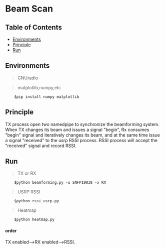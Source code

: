 # Beam Scan





## Table of Contents

- [Environments](#environments)  
- [Principle](#principle) 
- [Run](#run)
## Environments
> GNUradio

> matplotlib,numpy,etc

~~~
    $pip install numpy matplotlib
~~~


## Principle

TX process open two namedpipe to synchronize the beamforming system.
When TX changes its beam and issues a signal "begin", Rx consumes "begin" signal and iteratively changes its beam, and at the same time issue a signal "received" to the usrp RSSI process. RSSI process will accept the "received" signal and record RSSI. 


## Run

> TX or RX
~~~
    $python beamforming.py -u SNFP19038 -x RX
~~~

> USRP RSSI
~~~
    $python rssi_usrp.py
~~~

> Heatmap
~~~
    $python heatmap.py
~~~

#### order
TX enabled-->RX enabled-->RSSI.
